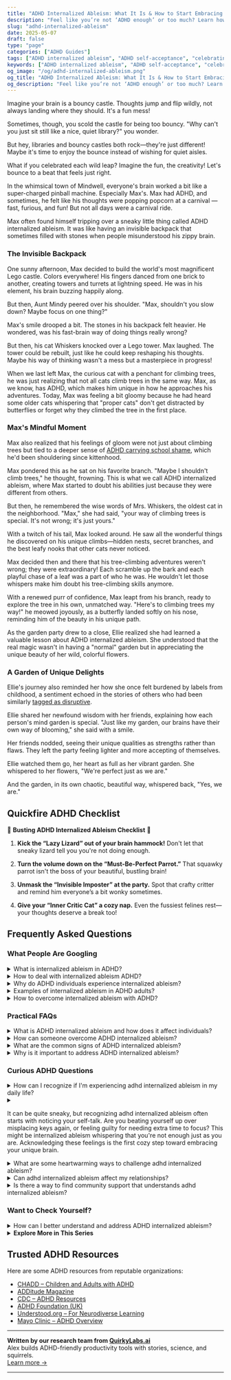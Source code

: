```yaml
---
title: "ADHD Internalized Ableism: What It Is & How to Start Embracing Your Brain"
description: "Feel like you’re not ‘ADHD enough’ or too much? Learn how internalized ableism sneaks in, how to undo the shame, and start celebrating your brilliant ADHD brain."
slug: "adhd-internalized-ableism"
date: 2025-05-07
draft: false
type: "page"
categories: ["ADHD Guides"]
tags: ["ADHD internalized ableism", "ADHD self-acceptance", "celebrating ADHD differences", "ADHD and self-doubt", "ADHD emotional support", "embracing ADHD identity", "ADHD positive mindset"]
keywords: ["ADHD internalized ableism", "ADHD self-acceptance", "celebrating ADHD differences", "ADHD and self-doubt", "ADHD emotional support", "embracing ADHD identity", "ADHD positive mindset"]
og_image: "/og/adhd-internalized-ableism.png"
og_title: "ADHD Internalized Ableism: What It Is & How to Start Embracing Your Brain"
og_description: "Feel like you’re not ‘ADHD enough’ or too much? Learn how internalized ableism sneaks in, how to undo the shame, and start celebrating your brilliant ADHD brain."
---
```



Imagine your brain is a bouncy castle. Thoughts jump and flip wildly, not always landing where they should. It's a fun mess!

Sometimes, though, you scold the castle for being too bouncy. "Why can't you just sit still like a nice, quiet library?" you wonder.

But hey, libraries and bouncy castles both rock—they're just different! Maybe it's time to enjoy the bounce instead of wishing for quiet aisles.

What if you celebrated each wild leap? Imagine the fun, the creativity! Let's bounce to a beat that feels just right.

In the whimsical town of Mindwell, everyone's brain worked a bit like a super-charged pinball machine. Especially Max's. Max had ADHD, and sometimes, he felt like his thoughts were popping popcorn at a carnival — fast, furious, and fun! But not all days were a carnival ride.

Max often found himself tripping over a sneaky little thing called ADHD internalized ableism. It was like having an invisible backpack that sometimes filled with stones when people misunderstood his zippy brain.

### The Invisible Backpack

One sunny afternoon, Max decided to build the world's most magnificent Lego castle. Colors everywhere! His fingers danced from one brick to another, creating towers and turrets at lightning speed. He was in his element, his brain buzzing happily along.

But then, Aunt Mindy peered over his shoulder. "Max, shouldn't you slow down? Maybe focus on one thing?"

Max's smile drooped a bit. The stones in his backpack felt heavier. He wondered, was his fast-brain way of doing things really wrong?

But then, his cat Whiskers knocked over a Lego tower. Max laughed. The tower could be rebuilt, just like he could keep reshaping his thoughts. Maybe his way of thinking wasn't a mess but a masterpiece in progress!

When we last left Max, the curious cat with a penchant for climbing trees, he was just realizing that not all cats climb trees in the same way. Max, as we know, has ADHD, which makes him unique in how he approaches his adventures. Today, Max was feeling a bit gloomy because he had heard some older cats whispering that "proper cats" don't get distracted by butterflies or forget why they climbed the tree in the first place.

### Max's Mindful Moment

Max also realized that his feelings of gloom were not just about climbing trees but tied to a deeper sense of [ADHD carrying school shame](/pages/adhd-carrying-school-shame/), which he'd been shouldering since kittenhood.

Max pondered this as he sat on his favorite branch. "Maybe I shouldn't climb trees," he thought, frowning. This is what we call ADHD internalized ableism, where Max started to doubt his abilities just because they were different from others.

But then, he remembered the wise words of Mrs. Whiskers, the oldest cat in the neighborhood. "Max," she had said, "your way of climbing trees is special. It's not wrong; it's just yours."

With a twitch of his tail, Max looked around. He saw all the wonderful things he discovered on his unique climbs—hidden nests, secret branches, and the best leafy nooks that other cats never noticed.

Max decided then and there that his tree-climbing adventures weren't wrong; they were extraordinary! Each scramble up the bark and each playful chase of a leaf was a part of who he was. He wouldn't let those whispers make him doubt his tree-climbing skills anymore.

With a renewed purr of confidence, Max leapt from his branch, ready to explore the tree in his own, unmatched way. "Here's to climbing trees my way!" he meowed joyously, as a butterfly landed softly on his nose, reminding him of the beauty in his unique path.

As the garden party drew to a close, Ellie realized she had learned a valuable lesson about ADHD internalized ableism. She understood that the real magic wasn't in having a "normal" garden but in appreciating the unique beauty of her wild, colorful flowers.

### A Garden of Unique Delights

Ellie's journey also reminded her how she once felt burdened by labels from childhood, a sentiment echoed in the stories of others who had been similarly [tagged as disruptive](/pages/adhd-labeled-as-disruptive/).

Ellie shared her newfound wisdom with her friends, explaining how each person's mind garden is special. "Just like my garden, our brains have their own way of blooming," she said with a smile.

Her friends nodded, seeing their unique qualities as strengths rather than flaws. They left the party feeling lighter and more accepting of themselves.

Ellie watched them go, her heart as full as her vibrant garden. She whispered to her flowers, "We're perfect just as we are."

And the garden, in its own chaotic, beautiful way, whispered back, "Yes, we are."

## Quickfire ADHD Checklist

🌟 **Busting ADHD Internalized Ableism Checklist** 🌟

1. **Kick the “Lazy Lizard” out of your brain hammock!**
   Don't let that sneaky lizard tell you you're not doing enough.

2. **Turn the volume down on the “Must-Be-Perfect Parrot.”**
   That squawky parrot isn't the boss of your beautiful, bustling brain!

3. **Unmask the “Invisible Imposter” at the party.**
   Spot that crafty critter and remind him everyone’s a bit wonky sometimes.

4. **Give your “Inner Critic Cat” a cozy nap.**
   Even the fussiest felines rest—your thoughts deserve a break too!

## Frequently Asked Questions



### What People Are Googling

<details><summary>What is internalized ableism in ADHD?</summary><p>Internalized ableism in ADHD refers to when individuals with ADHD start to absorb and believe negative stereotypes or misconceptions about their condition. This can lead to self-criticism or feeling less than because you might think you should be able to do things the same way or as quickly as others without ADHD. It's like carrying around a little voice that undermines your confidence, saying you're not good enough because of your ADHD traits. Remember, your brain just works differently, and that’s not only okay, it’s uniquely yours — full of creativity and perspective that only you can offer!</p></details>
<details><summary>How to deal with internalized ableism ADHD?</summary><p>Dealing with internalized ableism when you have ADHD can definitely be challenging, but recognizing it is a huge first step, so good for you! One helpful approach is to gently remind yourself that ADHD is just a different way of processing the world, not a deficit. It can also be really beneficial to connect with others who understand and share your experiences, whether that’s through online communities, support groups, or even podcasts. Lastly, consider working with a therapist or coach who specializes in ADHD and can help you reframe negative thoughts and celebrate your unique strengths.</p></details>
<details><summary>Why do ADHD individuals experience internalized ableism?</summary><p>Absolutely, understanding why someone with ADHD might experience internalized ableism is so important. It often stems from growing up in a world that values certain ways of thinking and behaving—ways that might not align with how someone with ADHD naturally operates. This can lead to feelings that there's something "wrong" with them because they differ from these expected norms. Remember, everyone has unique strengths, and ADHD also brings incredible creativity, passion, and energy! It’s all about finding the right strategies and supports that allow those qualities to shine.</p></details>
<details><summary>Examples of internalized ableism in ADHD adults?</summary><p>Absolutely, it's really important to recognize internalized ableism so you can start to heal from it. For adults with ADHD, this might look like criticizing oneself for not meeting "normal" standards of productivity or organization. It could also show up as feeling guilty for needing more time to complete tasks or for relying on tools and strategies that others don’t need. Remember, your needs are valid, and embracing strategies that work for you is a strength, not a weakness. It’s all about finding what helps you thrive!</p></details>
<details><summary>How to overcome internalized ableism with ADHD?</summary><p>Overcoming internalized ableism when you have ADHD can feel like a big task, but it’s so rewarding to see yourself in a kinder light. Start by gently acknowledging the ways you might have adopted negative views about your ADHD traits. It’s helpful to surround yourself with positive representations of ADHD, whether through supportive communities, books, or media that celebrate neurodiversity. Remember, your ADHD is a part of the unique and wonderful person you are, and embracing that can lead to a more fulfilling and compassionate self-view.</p></details>



### Practical FAQs

<details><summary>What is ADHD internalized ableism and how does it affect individuals?</summary><p>ADHD internalized ableism is when individuals with ADHD start to unconsciously absorb and believe negative stereotypes and misconceptions about ADHD that are prevalent in society. This can lead them to judge themselves harshly, often feeling inadequate or blaming themselves for struggles that are related to ADHD symptoms. This self-criticism can affect self-esteem and mental health, making it harder to seek support or accommodations. Understanding and addressing these feelings can be a key part of the journey to self-acceptance and effectively managing ADHD.</p></details>
<details><summary>How can someone overcome ADHD internalized ableism?</summary><p>Oh, overcoming internalized ableism with ADHD can feel like a big, cozy blanket that needs some gentle unfolding. First, it’s important to recognize and acknowledge those feelings without judgment—think of it as offering yourself a warm, understanding hug. Connecting with others who have ADHD can also be incredibly comforting, as it helps to share experiences and successes in a space that validates your feelings. Lastly, embracing your unique strengths and learning about ADHD can empower you, much like finding a cozy nook that feels just right for you. Remember, every step you take is a part of crafting a more compassionate understanding of yourself.</p></details>
<details><summary>What are the common signs of ADHD internalized ableism?</summary><p>Absolutely, it's such an important question! Often, internalized ableism in ADHD can manifest as feeling guilty or blaming oneself for struggles related to ADHD symptoms, like time management or forgetfulness. You might find yourself thinking things like "I just need to try harder," or comparing your productivity to others who don't have ADHD. Remember, these feelings are quite common, and it's okay to acknowledge them. It's a step toward understanding your unique strengths and finding strategies that suit your individual needs.</p></details>
<details><summary>Why is it important to address ADHD internalized ableism?</summary><p>Addressing internalized ableism when you have ADHD is crucial because it helps you recognize and dismantle the unfair self-judgments that stem from societal expectations. Understanding that some of the difficulties you experience are due to a mismatch between your brain’s wiring and the world around you can be incredibly freeing. It allows you to shift from a mindset of personal failure to one of personal empowerment and accommodation. Embracing this perspective fosters self-compassion and paves the way for more effective strategies to navigate daily life.</p></details>



### Curious ADHD Questions

<details><summary>How can I recognize if I'm experiencing adhd internalized ableism in my daily life?</summary><p>Recognizing internalized ableism when you have ADHD can be a bit like untangling a knotted string — it takes patience and gentle persistence. Start by noticing moments when you're being unusually hard on yourself, perhaps criticizing how you work or socialize compared to others who don’t have ADHD. These feelings might stem from a place where societal expectations don't align with the unique ways your brain functions. If you catch yourself feeling inadequate for not adhering to 'typical' standards or timelines, it might be a sign to wrap yourself in some self-compassion and remind yourself that your ADHD differences are not deficiencies, but merely differences.</p></details>
<details><summary><p>It can be quite sneaky, but recognizing adhd internalized ableism often starts with noticing your self-talk. Are you beating yourself up over misplacing keys again, or feeling guilty for needing extra time to focus? This might be internalized ableism whispering that you're not enough just as you are. Acknowledging these feelings is the first cozy step toward embracing your unique brain.</p></summary><p>Absolutely, recognizing internalized ableism linked to ADHD can feel like uncovering hidden layers within ourselves. It's like noticing how we speak to ourselves when things don't go as planned, like misplacing keys or needing more time to concentrate. If you find yourself being harsh or feeling guilty, it's important to pause and wrap those thoughts in understanding, just as you would comfort a friend. By gently acknowledging these feelings, you're taking a warm, accepting step towards embracing the unique way your brain works.</p></details>
<details><summary>What are some heartwarming ways to challenge adhd internalized ableism?</summary><p>Absolutely, embracing your unique ADHD traits can be both heartwarming and empowering! Start by celebrating small successes each day, no matter how minor they may seem. This can help rewrite the internal narrative that often tells us we're not achieving enough. Another lovely approach is to connect with the ADHD community, whether online or in-person, to share stories and strategies. These connections can reinforce the truth that you're not alone and that your way of interacting with the world is not just okay but truly valuable. Remember, every part of you adds to your unique sparkle!</p></details>
<details><summary>Can adhd internalized ableism affect my relationships?</summary><p>Absolutely, internalized ableism can subtly influence how you view yourself and interact with others, especially when it comes to ADHD. If you find yourself holding negative beliefs about your ADHD traits, it might lead you to feel less confident in your relationships or overly critical of the ways you communicate or connect with others. Remember, every aspect of you, including your ADHD, is part of what makes you uniquely wonderful. It's important to be gentle with yourself and recognize that everyone brings their own set of strengths and challenges to a relationship.</p></details>
<details><summary>Is there a way to find community support that understands adhd internalized ableism?</summary><p>Absolutely, finding a supportive community that understands the nuances of ADHD and internalized ableism can make a huge difference in feeling seen and supported. Consider looking into online forums and social media groups specifically tailored for individuals with ADHD. These platforms often host a variety of discussions where you can share experiences and learn from others who might be facing similar challenges. Additionally, local ADHD support groups or meetups can offer a personal touch, allowing you to connect with others in a welcoming, understanding environment.</p></details>



### Want to Check Yourself?

<details><summary>How can I better understand and address ADHD internalized ableism?</summary><p>Understanding and addressing internalized ableism with ADHD starts with recognizing that the negative thoughts you may have about your ADHD-related behaviors are often rooted in broader societal standards that don't accommodate neurodiversity. A great first step is to educate yourself about ADHD, learning both the challenges and the unique strengths it can bring. Surround yourself with supportive voices, either through communities, books, or ADHD-informed therapists, who reinforce that ADHD is a difference, not a deficit. Celebrate your small wins daily, and gently remind yourself that progress, not perfection, is what truly matters.</p></details>

<script type="application/ld+json">
{
  "@context": "https://schema.org",
  "@type": "FAQPage",
  "mainEntity": [
    {
      "@type": "Question",
      "name": "What is internalized ableism in ADHD?",
      "acceptedAnswer": {
        "@type": "Answer",
        "text": "Internalized ableism in ADHD refers to when individuals with ADHD start to absorb and believe negative stereotypes or misconceptions about their condition. This can lead to self-criticism or feeling less than because you might think you should be able to do things the same way or as quickly as others without ADHD. It's like carrying around a little voice that undermines your confidence, saying you're not good enough because of your ADHD traits. Remember, your brain just works differently, and that\u2019s not only okay, it\u2019s uniquely yours \u2014 full of creativity and perspective that only you can offer!"
      }
    },
    {
      "@type": "Question",
      "name": "How to deal with internalized ableism ADHD?",
      "acceptedAnswer": {
        "@type": "Answer",
        "text": "Dealing with internalized ableism when you have ADHD can definitely be challenging, but recognizing it is a huge first step, so good for you! One helpful approach is to gently remind yourself that ADHD is just a different way of processing the world, not a deficit. It can also be really beneficial to connect with others who understand and share your experiences, whether that\u2019s through online communities, support groups, or even podcasts. Lastly, consider working with a therapist or coach who specializes in ADHD and can help you reframe negative thoughts and celebrate your unique strengths."
      }
    },
    {
      "@type": "Question",
      "name": "Why do ADHD individuals experience internalized ableism?",
      "acceptedAnswer": {
        "@type": "Answer",
        "text": "Absolutely, understanding why someone with ADHD might experience internalized ableism is so important. It often stems from growing up in a world that values certain ways of thinking and behaving\u2014ways that might not align with how someone with ADHD naturally operates. This can lead to feelings that there's something \"wrong\" with them because they differ from these expected norms. Remember, everyone has unique strengths, and ADHD also brings incredible creativity, passion, and energy! It\u2019s all about finding the right strategies and supports that allow those qualities to shine."
      }
    },
    {
      "@type": "Question",
      "name": "Examples of internalized ableism in ADHD adults?",
      "acceptedAnswer": {
        "@type": "Answer",
        "text": "Absolutely, it's really important to recognize internalized ableism so you can start to heal from it. For adults with ADHD, this might look like criticizing oneself for not meeting \"normal\" standards of productivity or organization. It could also show up as feeling guilty for needing more time to complete tasks or for relying on tools and strategies that others don\u2019t need. Remember, your needs are valid, and embracing strategies that work for you is a strength, not a weakness. It\u2019s all about finding what helps you thrive!"
      }
    },
    {
      "@type": "Question",
      "name": "How to overcome internalized ableism with ADHD?",
      "acceptedAnswer": {
        "@type": "Answer",
        "text": "Overcoming internalized ableism when you have ADHD can feel like a big task, but it\u2019s so rewarding to see yourself in a kinder light. Start by gently acknowledging the ways you might have adopted negative views about your ADHD traits. It\u2019s helpful to surround yourself with positive representations of ADHD, whether through supportive communities, books, or media that celebrate neurodiversity. Remember, your ADHD is a part of the unique and wonderful person you are, and embracing that can lead to a more fulfilling and compassionate self-view."
      }
    }
  ]
}
</script>
<script type="application/ld+json">
{
  "@context": "https://schema.org",
  "@type": "Article",
  "author": {
    "@type": "Person",
    "name": "QuirkyLabs",
    "url": "https://quirkylabs.ai/about"
  },
  "headline": "\"Beat ADHD Internalized Ableism & Embrace Your Spark!\"",
  "mainEntityOfPage": "https://blog.quirkylabs.ai/pages/adhd-internalized-ableism/",
  "datePublished": "2025-05-07"
}
</script>
<script type="application/ld+json">
{
  "@context": "https://schema.org",
  "@type": "BreadcrumbList",
  "itemListElement": [
    {
      "@type": "ListItem",
      "position": 1,
      "name": "Home",
      "item": "https://quirkylabs.ai/"
    },
    {
      "@type": "ListItem",
      "position": 2,
      "name": "Blog",
      "item": "https://blog.quirkylabs.ai/"
    },
    {
      "@type": "ListItem",
      "position": 3,
      "name": "\"Beat ADHD Internalized Ableism & Embrace Your Spark!\"",
      "item": "https://blog.quirkylabs.ai/pages/adhd-internalized-ableism/"
    }
  ]
}
</script>

<details>
<summary><strong>Explore More in This Series</strong></summary>

- [Adhd Childhood Labels](/pages/adhd-childhood-labels/)
- [Adhd Fear Of Judgment](/pages/adhd-fear-of-judgment/)
- [Adhd Carrying School Shame](/pages/adhd-carrying-school-shame/)
- [Adhd Feel Dumb](/pages/adhd-feel-dumb/)
- [Adhd Fear Of Looking Dumb](/pages/adhd-fear-of-looking-dumb/)
- [Adhd Always In Trouble](/pages/adhd-always-in-trouble/)
- [Adhd Afraid Of Being Seen](/pages/adhd-afraid-of-being-seen/)
- [Adhd People Think Im Stupid](/pages/adhd-people-think-im-stupid/)
</details>



## Trusted ADHD Resources

Here are some ADHD resources from reputable organizations:

- [CHADD – Children and Adults with ADHD](https://chadd.org)
- [ADDitude Magazine](https://www.additudemag.com)
- [CDC – ADHD Resources](https://www.cdc.gov/ncbddd/adhd)
- [ADHD Foundation (UK)](https://www.adhdfoundation.org.uk)
- [Understood.org – For Neurodiverse Learning](https://www.understood.org)
- [Mayo Clinic – ADHD Overview](https://www.mayoclinic.org/diseases-conditions/adhd)


---

**Written by our research team from [QuirkyLabs.ai](https://quirkylabs.ai)**  
Alex builds ADHD-friendly productivity tools with stories, science, and squirrels.  
[Learn more →](https://quirkylabs.ai)

---